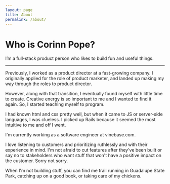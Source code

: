 ```yaml
---
layout: page
title: About
permalink: /about/
---
```


# Who is Corinn Pope?

I’m a full-stack product person who likes to build fun and useful things.

---

Previously, I worked as a product director at a fast-growing company. I originally applied for the role of product marketer, and landed up making my way through the roles to product director.

However, along with that transition, I eventually found myself with little time to create. Creative energy is so important to me and I wanted to find it again. So, I started teaching myself to program.

I had known html and css pretty well, but when it came to JS or server-side languages, I was clueless. I picked up Rails because it seemed the most intuitive to me and off I went.

I'm currently working as a software engineer at vinebase.com.

I love listening to customers and prioritizing ruthlessly and with their experience in mind. I'm not afraid to cut features after they've been built or say no to stakeholders who want stuff that won't have a positive impact on the customer. Sorry not sorry.

When I'm not building stuff, you can find me trail running in Guadalupe State Park, catching up on a good book, or taking care of my chickens.
